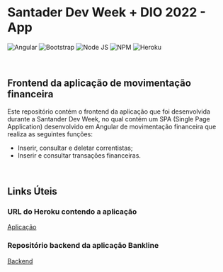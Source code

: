 # Santader Dev Week + DIO 2022 - App

![Angular](https://img.shields.io/badge/Angular-DD0031?style=for-the-badge&logo=angular&logoColor=white)
![Bootstrap](https://img.shields.io/badge/Bootstrap-563D7C?style=for-the-badge&logo=bootstrap&logoColor=white)
![Node JS](https://img.shields.io/badge/Node.js-339933?style=for-the-badge&logo=nodedotjs&logoColor=white)
![NPM](https://img.shields.io/badge/npm-CB3837?style=for-the-badge&logo=npm&logoColor=white)
![Heroku](https://img.shields.io/badge/Heroku-430098?style=for-the-badge&logo=heroku&logoColor=white)


<br />

## Frontend da aplicação de movimentação financeira

Este repositório contém o frontend da aplicação que foi desenvolvida durante a Santander Dev Week, no qual contém um SPA (Single Page Application) desenvolvido em Angular de movimentação financeira que realiza as seguintes funções:
* Inserir, consultar e deletar correntistas;
* Inserir e consultar transações financeiras.

<br />

## Links Úteis

### URL do Heroku contendo a aplicação

[Aplicação](https://negraop-bankline-app.herokuapp.com)

### Repositório backend da aplicação Bankline

[Backend](https://github.com/negraop/santander-dev-week_bankline-api)